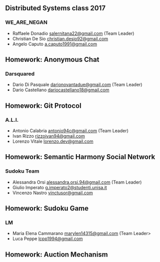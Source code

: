 
## Distributed Systems class 2017

### WE_ARE_NEGAN 
- Raffaele Donadio <salernitana22@gmail.com> (Team Leader)
- Christian De Sio <christian.desio92@gmail.com>
- Angelo Caputo <a.caputo1991@gmail.com>

**Homework:** Anonymous Chat
--------------------------------------------------------------------------------------
### Darsquared
- Dario Di Pasquale <darionovantadue@gmail.com> (Team Leader)
- Dario Castellano <dariocastellano18@gmail.com>

**Homework:** Git Protocol
--------------------------------------------------------------------------------------
### A.L.I.
- Antonio Calabria <antonio94c@gmail.com> (Team Leader)
- Ivan Rizzo rizzoivan94@gmail.com
- Lorenzo Vitale lorenzo.dev@gmail.com

**Homework:** Semantic Harmony Social Network
--------------------------------------------------------------------------------------
### Sudoku Team
- Alessandra Orsi <alessandra.orsi.94@gmail.com> (Team Leader)
- Giulio Imperato <g.imperato2@studenti.unisa.it>
- Vincenzo Nastro  <vinctusor@gmail.com>

**Homework:** Sudoku Game
--------------------------------------------------------------------------------------
### LM
- Maria Elena Cammarano <marylen14315@gmail.com> (Team Leader>
- Luca Peppe <lcpp1994@gmail.com>

**Homework:** Auction Mechanism
--------------------------------------------------------------------------------------

